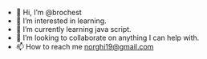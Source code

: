 - 👋 Hi, I’m @brochest
- 👀 I’m interested in learning. 
- 🌱 I’m currently learning java script. 
- 💞️ I’m looking to collaborate on anything I can help with. 
- 📫 How to reach me norghi19@gmail.com

<!---
brochest/brochest is a ✨ special ✨ repository because its `README.md` (this file) appears on your GitHub profile.
You can click the Preview link to take a look at your changes.
--->
